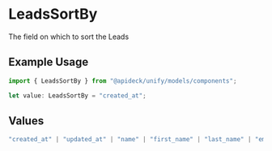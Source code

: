 # LeadsSortBy

The field on which to sort the Leads

## Example Usage

```typescript
import { LeadsSortBy } from "@apideck/unify/models/components";

let value: LeadsSortBy = "created_at";
```

## Values

```typescript
"created_at" | "updated_at" | "name" | "first_name" | "last_name" | "email"
```